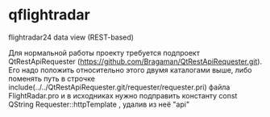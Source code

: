 # qflightradar
flightradar24 data view (REST-based)

Для нормальной работы проекту требуется подпроект QtRestApiRequester (https://github.com/Bragaman/QtRestApiRequester.git).
Его надо положить относительно этого двумя каталогами выше, либо поменять путь в строчке
include(../../QtRestApiRequester.git/requester/requester.pri)
файла FlightRadar.pro
и в исходниках нужно подправить константу 
const QString Requester::httpTemplate
, удалив из неё "api"
